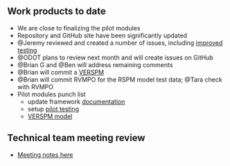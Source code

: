 ## Work products to date
  - We are close to finalizing the pilot modules
  - Repository and GitHub site have been significantly updated
  - @Jeremy reviewed and created a number of issues, including [improved testing](https://github.com/gregorbj/VisionEval/issues/51)
  - @ODOT plans to review next month and will create issues on GitHub
  - @Brian G and @Ben will address remaining comments
  - @Brian will commit a [VERSPM](https://github.com/gregorbj/VisionEval/issues/55)
  - @Brian will commit RVMPO for the RSPM model test data; @Tara check with RVMPO
  - Pilot modules punch list
    - update framework [documentation](https://github.com/gregorbj/VisionEval/issues/43)
    - setup [pilot testing](https://github.com/gregorbj/VisionEval/issues/51)
    - [VERSPM model](https://github.com/gregorbj/VisionEval/issues/55)

## Technical team meeting review
  - [Meeting notes here](https://github.com/gregorbj/VisionEval/wiki/Project-Meeting-2017.03.02)
